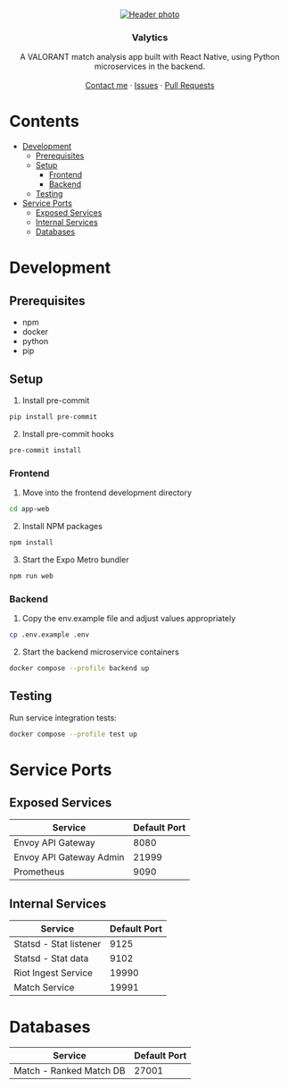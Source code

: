 <br />
<p align="center">
  <a href="https://github.com/Obliie/Valytics">
    <img src="https://images.contentstack.io/v3/assets/bltb6530b271fddd0b1/blt79971d6ef53d8a5f/5e8cdeaa07387e0c9bfff0c5/IMAGE_4.jpg" alt="Header photo" >
  </a>

  <h3 align="center">Valytics</h3>

  <p align="center">
    A VALORANT match analysis app built with React Native, using Python microservices in the backend.
    <br />
    <br />
    <a href="https://twitter.com/Obliie">Contact me</a>
    ·
    <a href="https://github.com/Obliie/Valytics/issues">Issues</a>
    ·
    <a href="https://github.com/Obliie/Valytics/pulls">Pull Requests</a>
  </p>
</p>

# Contents

- [Development](#development)
  - [Prerequisites](#prerequisites)
  - [Setup](#setup)
    - [Frontend](#frontend)
    - [Backend](#backend)
  - [Testing](#testing)
- [Service Ports](#service-ports)
  - [Exposed Services](#exposed-services)
  - [Internal Services](#internal-services)
  - [Databases](#databases)

# Development

## Prerequisites

- npm
- docker
- python
- pip

## Setup

1. Install pre-commit

```sh
pip install pre-commit
```

2. Install pre-commit hooks

```sh
pre-commit install
```

### Frontend

1. Move into the frontend development directory

```sh
cd app-web
```

2. Install NPM packages

```sh
npm install
```

3. Start the Expo Metro bundler

```sh
npm run web
```

### Backend

1. Copy the env.example file and adjust values appropriately

```sh
cp .env.example .env
```

2. Start the backend microservice containers

```sh
docker compose --profile backend up
```

## Testing

Run service integration tests:

```sh
docker compose --profile test up
```

# Service Ports

## Exposed Services

| Service                 | Default Port |
| ----------------------- | ------------ |
| Envoy API Gateway       | 8080         |
| Envoy API Gateway Admin | 21999        |
| Prometheus              | 9090         |

## Internal Services

| Service                | Default Port |
| ---------------------- | ------------ |
| Statsd - Stat listener | 9125         |
| Statsd - Stat data     | 9102         |
| Riot Ingest Service    | 19990        |
| Match Service          | 19991        |

# Databases

| Service                 | Default Port |
| ----------------------- | ------------ |
| Match - Ranked Match DB | 27001        |
